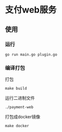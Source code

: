 # 支付web服务

## 使用

### 运行

```bash
go run main.go plugin.go
```

### 编译打包

打包

```
make build
```

运行二进制文件

```
./payment-web
```

打包成docker镜像

```
make docker
```